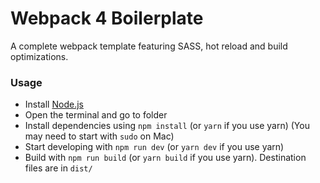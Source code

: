 # Webpack 4 Boilerplate

A complete webpack template featuring SASS, hot reload and build optimizations.

### Usage

- Install [Node.js](https://nodejs.org/en/)
- Open the terminal and go to folder
- Install dependencies using `npm install` (or `yarn` if you use yarn) (You may need to start with `sudo` on Mac)
- Start developing with `npm run dev` (or `yarn dev` if you use yarn)
- Build with `npm run build` (or `yarn build` if you use yarn). Destination files are in `dist/`
